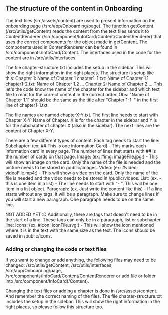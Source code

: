 ## The structure of the content in Onboarding

The text files (src/assets/content) are used to present information on the onboarding page (/src/app/Onboarding/page). The function getContent (/src/utils/getContent) reads the content from the text files sends it to ContentRenderer (/src/component/InfoCard/Content/ContentRenderer) that uses the correct components for the object made in getContent. The components used in ContentRenderer can be found in /src/components/InfoCard/Content. The interfaces used in the code for the content are in /src/utils/interfaces.

The file chapter-structure.txt includes the setup in the sidebar. This will show the right information in the right places. The structure is setup like this:
Chapter 1: Name of Chapter 1
chapter1-1.txt: Name of Chapter 1.1
chapter1-2.txt: Name of Chapter 1.2
...
Chapter 2: Name of Chapter 2
...
This let's the code know the name of the chapter for the sidebar and which text file to read for the correct content in the correct order. Obs: "Name of Chapter 1.1" should be the same as the title after "Chapter 1-1: " in the first line of chapter1-1.txt.

The file names are named chapterX-Y.txt.
The first line needs to start with Chapter X-Y: Name of Chapter. X is for the chapter in the sidebar and Y is for the subchapter of chapter X (also in the sidebar).
The next lines are the content of Chapter X-Y.

There are a few different types of content. Each tag needs to start the line:
Subchapter: (ex: ## This is one information Card) - This marks each information card in every page. The number of lines that starts with ## is the number of cards on that page.
Image: (ex: #img: imageFile.jpg;) - This will show an image on the card. Only the name of the file is needed and the picture needs to be stored in /public/images.
Video: (ex: #video: videoFile.mp4;) - This will show a video on the card. Only the name of the file is needed and the video needs to be stored in /public/videos.
List: (ex. - this is one item in a list) - The line needs to start with "- ". This will be one item in a list object.
Paragraph: (ex. Just write the content like this) - If a line starts wihtout any tags, it will be a paragraph. Make sure to change lines if you will start a new paragraph. One paragraph needs to be on the same line.

NOT ADDED YET :D
Additionally, there are tags that doesn't need to be in the start of a line. These tags can only be in a paragraph, list or subchapter line:
Icons: (ex. #icon: iconFile.svg;) - This will show the icon mentioned where it is in the text with the same size as the text. The icons should be saved in /public/icons.

### Adding or changing the code or text files

If you want to change or add anything, the following files may need to be changed: /src/utils/getContent, /src/utils/interfaces, /src/app/Onboarding/page, /src/components/InfoCard/Content/ContentRenderer or add file or folder into /src/component/InfoCard(/Content).

Changing the text files or adding a chapter is done in /src/assets/content. And remember the correct naming of the files. The file chapter-structure.txt includes the setup in the sidebar. This will show the right information in the right places, so please follow this structure too.
